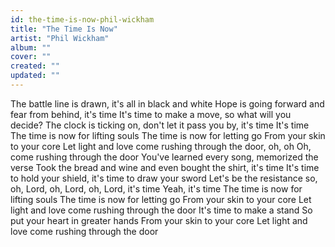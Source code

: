 ```yaml
---
id: the-time-is-now-phil-wickham
title: "The Time Is Now"
artist: "Phil Wickham"
album: ""
cover: ""
created: ""
updated: ""
---
```


The battle line is drawn, it's all in black and white
Hope is going forward and fear from behind, it's time
It's time to make a move, so what will you decide?
The clock is ticking on, don't let it pass you by, it's time
It's time
The time is now for lifting souls
The time is now for letting go
From your skin to your core
Let light and love come rushing through the door, oh, oh
Oh, come rushing through the door
You've learned every song, memorized the verse
Took the bread and wine and even bought the shirt, it's time
It's time to hold your shield, it's time to draw your sword
Let's be the resistance so, oh, Lord, oh, Lord, oh, Lord, it's time
Yeah, it's time
The time is now for lifting souls
The time is now for letting go
From your skin to your core
Let light and love come rushing through the door
It's time to make a stand
So put your heart in greater hands
From your skin to your core
Let light and love come rushing through the door